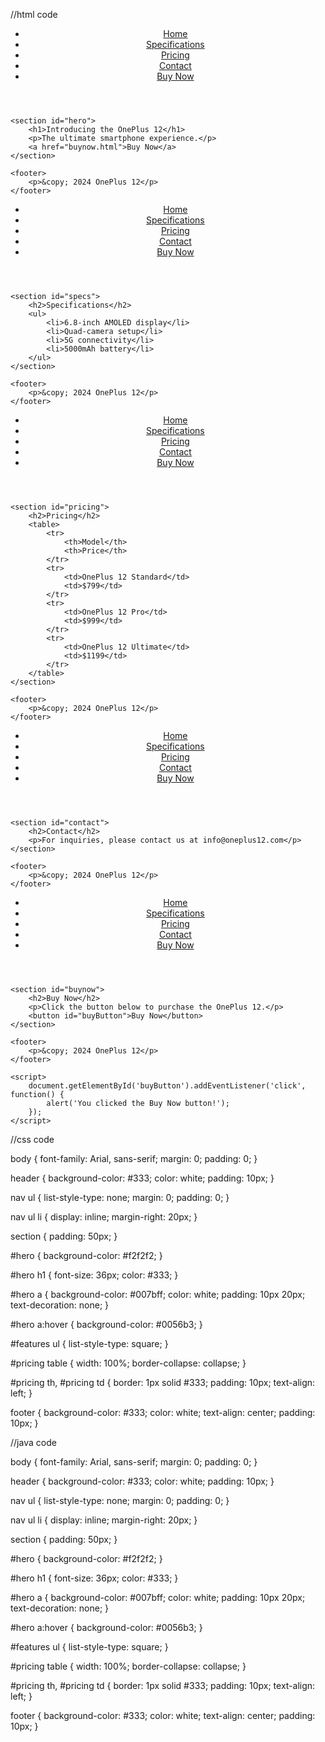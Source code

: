 //html code
<!DOCTYPE html>
<html lang="en">
<head>
    <meta charset="UTF-8">
    <meta name="viewport" content="width=device-width, initial-scale=1.0">
    <title>OnePlus 12</title>
    <link rel="stylesheet" href="styles.css">
    <script src="script.js" defer></script>
</head>
<body>
    <header>
        <nav>
            <ul>
                <li><a href="index.html">Home</a></li>
                <li><a href="specs.html">Specifications</a></li>
                <li><a href="pricing.html">Pricing</a></li>
                <li><a href="contact.html">Contact</a></li>
                <li><a href="buynow.html">Buy Now</a></li>
            </ul>
        </nav>
    </header>

    <section id="hero">
        <h1>Introducing the OnePlus 12</h1>
        <p>The ultimate smartphone experience.</p>
        <a href="buynow.html">Buy Now</a>
    </section>

    <footer>
        <p>&copy; 2024 OnePlus 12</p>
    </footer>
</body>
</html>
<!DOCTYPE html>
<html lang="en">
<head>
    <meta charset="UTF-8">
    <meta name="viewport" content="width=device-width, initial-scale=1.0">
    <title>OnePlus 12 - Specifications</title>
    <link rel="stylesheet" href="styles.css">
    <script src="script.js" defer></script>
</head>
<body>
    <header>
        <nav>
            <ul>
                <li><a href="index.html">Home</a></li>
                <li><a href="specs.html">Specifications</a></li>
                <li><a href="pricing.html">Pricing</a></li>
                <li><a href="contact.html">Contact</a></li>
                <li><a href="buynow.html">Buy Now</a></li>
            </ul>
        </nav>
    </header>

    <section id="specs">
        <h2>Specifications</h2>
        <ul>
            <li>6.8-inch AMOLED display</li>
            <li>Quad-camera setup</li>
            <li>5G connectivity</li>
            <li>5000mAh battery</li>
        </ul>
    </section>

    <footer>
        <p>&copy; 2024 OnePlus 12</p>
    </footer>
</body>
</html>
<!DOCTYPE html>
<html lang="en">
<head>
    <meta charset="UTF-8">
    <meta name="viewport" content="width=device-width, initial-scale=1.0">
    <title>OnePlus 12 - Pricing</title>
    <link rel="stylesheet" href="styles.css">
    <script src="script.js" defer></script>
</head>
<body>
    <header>
        <nav>
            <ul>
                <li><a href="index.html">Home</a></li>
                <li><a href="specs.html">Specifications</a></li>
                <li><a href="pricing.html">Pricing</a></li>
                <li><a href="contact.html">Contact</a></li>
                <li><a href="buynow.html">Buy Now</a></li>
            </ul>
        </nav>
    </header>

    <section id="pricing">
        <h2>Pricing</h2>
        <table>
            <tr>
                <th>Model</th>
                <th>Price</th>
            </tr>
            <tr>
                <td>OnePlus 12 Standard</td>
                <td>$799</td>
            </tr>
            <tr>
                <td>OnePlus 12 Pro</td>
                <td>$999</td>
            </tr>
            <tr>
                <td>OnePlus 12 Ultimate</td>
                <td>$1199</td>
            </tr>
        </table>
    </section>

    <footer>
        <p>&copy; 2024 OnePlus 12</p>
    </footer>
</body>
</html>
<!DOCTYPE html>
<html lang="en">
<head>
    <meta charset="UTF-8">
    <meta name="viewport" content="width=device-width, initial-scale=1.0">
    <title>OnePlus 12 - Contact</title>
    <link rel="stylesheet" href="styles.css">
    <script src="script.js" defer></script>
</head>
<body>
    <header>
        <nav>
            <ul>
                <li><a href="index.html">Home</a></li>
                <li><a href="specs.html">Specifications</a></li>
                <li><a href="pricing.html">Pricing</a></li>
                <li><a href="contact.html">Contact</a></li>
                <li><a href="buynow.html">Buy Now</a></li>
            </ul>
        </nav>
    </header>

    <section id="contact">
        <h2>Contact</h2>
        <p>For inquiries, please contact us at info@oneplus12.com</p>
    </section>

    <footer>
        <p>&copy; 2024 OnePlus 12</p>
    </footer>
</body>
</html>
<!DOCTYPE html>
<html lang="en">
<head>
    <meta charset="UTF-8">
    <meta name="viewport" content="width=device-width, initial-scale=1.0">
    <title>OnePlus 12 - Buy Now</title>
    <link rel="stylesheet" href="styles.css">
    <script src="script.js" defer></script>
</head>
<body>
    <header>
        <nav>
            <ul>
                <li><a href="index.html">Home</a></li>
                <li><a href="specs.html">Specifications</a></li>
                <li><a href="pricing.html">Pricing</a></li>
                <li><a href="contact.html">Contact</a></li>
                <li><a href="buynow.html">Buy Now</a></li>
            </ul>
        </nav>
    </header>

    <section id="buynow">
        <h2>Buy Now</h2>
        <p>Click the button below to purchase the OnePlus 12.</p>
        <button id="buyButton">Buy Now</button>
    </section>

    <footer>
        <p>&copy; 2024 OnePlus 12</p>
    </footer>

    <script>
        document.getElementById('buyButton').addEventListener('click', function() {
            alert('You clicked the Buy Now button!');
        });
    </script>
</body>
</html>


//css code

body {
    font-family: Arial, sans-serif;
    margin: 0;
    padding: 0;
}

header {
    background-color: #333;
    color: white;
    padding: 10px;
}

nav ul {
    list-style-type: none;
    margin: 0;
    padding: 0;
}

nav ul li {
    display: inline;
    margin-right: 20px;
}

section {
    padding: 50px;
}

#hero {
    background-color: #f2f2f2;
}

#hero h1 {
    font-size: 36px;
    color: #333;
}

#hero a {
    background-color: #007bff;
    color: white;
    padding: 10px 20px;
    text-decoration: none;
}

#hero a:hover {
    background-color: #0056b3;
}

#features ul {
    list-style-type: square;
}

#pricing table {
    width: 100%;
    border-collapse: collapse;
}

#pricing th, #pricing td {
    border: 1px solid #333;
    padding: 10px;
    text-align: left;
}

footer {
    background-color: #333;
    color: white;
    text-align: center;
    padding: 10px;
}


//java code

body {
    font-family: Arial, sans-serif;
    margin: 0;
    padding: 0;
}

header {
    background-color: #333;
    color: white;
    padding: 10px;
}

nav ul {
    list-style-type: none;
    margin: 0;
    padding: 0;
}

nav ul li {
    display: inline;
    margin-right: 20px;
}

section {
    padding: 50px;
}

#hero {
    background-color: #f2f2f2;
}

#hero h1 {
    font-size: 36px;
    color: #333;
}

#hero a {
    background-color: #007bff;
    color: white;
    padding: 10px 20px;
    text-decoration: none;
}

#hero a:hover {
    background-color: #0056b3;
}

#features ul {
    list-style-type: square;
}

#pricing table {
    width: 100%;
    border-collapse: collapse;
}

#pricing th, #pricing td {
    border: 1px solid #333;
    padding: 10px;
    text-align: left;
}

footer {
    background-color: #333;
    color: white;
    text-align: center;
    padding: 10px;
}
